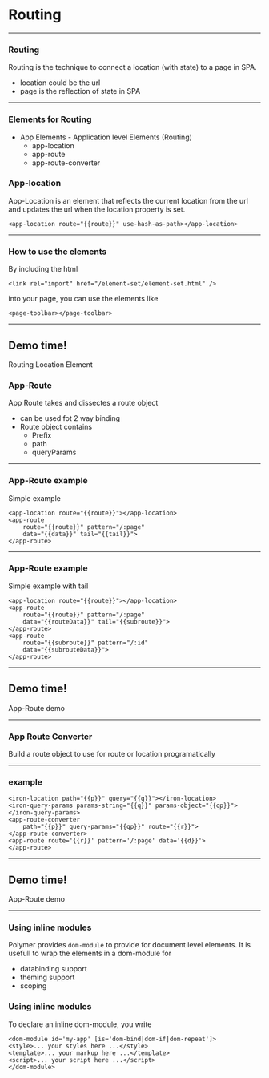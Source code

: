 # Routing

--- 

### Routing  
Routing is the technique to connect a location (with state) to a page in SPA.
* location could be the url
* page is the reflection of state in SPA


--- 

### Elements for Routing
* App Elements - Application level Elements (Routing)
    * app-location
    * app-route
    * app-route-converter


### App-location

App-Location is an element that reflects the current location from the url
and updates the url when the location property is set.

```
<app-location route="{{route}}" use-hash-as-path></app-location>
```

--- 

### How to use the elements
By including the html 
```
<link rel="import" href="/element-set/element-set.html" />
```
into your page, you can use the elements like

```
<page-toolbar></page-toolbar>
```

--- 

<!-- .slide: data-background="url('images/demo.jpg')" --> 
<!-- .slide: class="lab" -->
## Demo time!
Routing Location Element

### App-Route
App Route takes and dissectes a route object
* can be used fot 2 way binding
* Route object contains
    * Prefix
    * path
    * queryParams

--- 

### App-Route example

Simple example

```
<app-location route="{{route}}"></app-location>
<app-route
    route="{{route}}" pattern="/:page"
    data="{{data}}" tail="{{tail}}">
</app-route>
```

---

### App-Route example

Simple example with tail

```
<app-location route="{{route}}"></app-location>
<app-route
    route="{{route}}" pattern="/:page"
    data="{{routeData}}" tail="{{subroute}}">
</app-route>
<app-route
    route="{{subroute}}" pattern="/:id"
    data="{{subrouteData}}">
</app-route>
```

--- 

<!-- .slide: data-background="url('images/demo.jpg')" --> 
<!-- .slide: class="lab" -->
## Demo time!
App-Route demo

---

### App Route Converter
Build a route object to use for route or location
programatically

---

### example

```
<iron-location path="{{p}}" query="{{q}}"></iron-location>
<iron-query-params params-string="{{q}}" params-object="{{qp}}">
</iron-query-params>
<app-route-converter
    path="{{p}}" query-params="{{qp}}" route="{{r}}">
</app-route-converter>
<app-route route='{{r}}' pattern='/:page' data='{{d}}'>
</app-route>
```

--- 

<!-- .slide: data-background="url('images/demo.jpg')" --> 
<!-- .slide: class="lab" -->
## Demo time!
App-Route demo

---

### Using inline modules
Polymer provides <code>dom-module</code> to provide for document level 
elements. 
It is usefull to wrap the elements in a dom-module for
* databinding support
* theming support
* scoping

### Using inline modules
To declare an inline dom-module, you write
```
<dom-module id='my-app' [is='dom-bind|dom-if|dom-repeat']>
<style>... your styles here ...</style>
<template>... your markup here ...</template>
<script>... your script here ...</script>
</dom-module>
```




